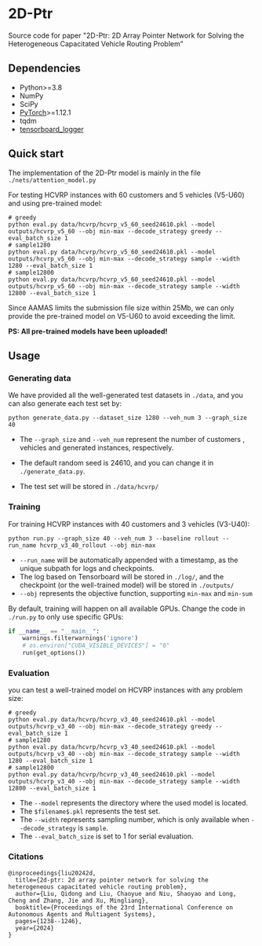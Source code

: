 # 2D-Ptr
Source code for paper "2D-Ptr: 2D Array Pointer Network for Solving the Heterogeneous Capacitated Vehicle Routing Problem"

## Dependencies

- Python>=3.8
- NumPy
- SciPy
- [PyTorch](http://pytorch.org/)>=1.12.1
- tqdm
- [tensorboard_logger](https://github.com/TeamHG-Memex/tensorboard_logger)

## Quick start

The implementation of the 2D-Ptr model is mainly in the file `./nets/attention_model.py`

For testing HCVRP instances with 60 customers and 5 vehicles (V5-U60) and using pre-trained model:

```shell
# greedy
python eval.py data/hcvrp/hcvrp_v5_60_seed24610.pkl --model outputs/hcvrp_v5_60 --obj min-max --decode_strategy greedy --eval_batch_size 1
# sample1280
python eval.py data/hcvrp/hcvrp_v5_60_seed24610.pkl --model outputs/hcvrp_v5_60 --obj min-max --decode_strategy sample --width 1280 --eval_batch_size 1
# sample12800
python eval.py data/hcvrp/hcvrp_v5_60_seed24610.pkl --model outputs/hcvrp_v5_60 --obj min-max --decode_strategy sample --width 12800 --eval_batch_size 1
```

Since AAMAS limits the submission file size within 25Mb, we can only provide the pre-trained model on V5-U60 to avoid exceeding the limit.

**PS: All pre-trained models have been uploaded!**

## Usage

### Generating data

We have provided all the well-generated test datasets in `./data`, and you can also generate each test set by:

```shell
python generate_data.py --dataset_size 1280 --veh_num 3 --graph_size 40
```

- The `--graph_size`  and `--veh_num`  represent the number of customers , vehicles and generated instances, respectively.

- The  default random seed is 24610, and you can change it in `./generate_data.py`.
- The test set will be stored in `./data/hcvrp/`

### Training

For training HCVRP instances with 40 customers and 3 vehicles (V3-U40):

```shell
python run.py --graph_size 40 --veh_num 3 --baseline rollout --run_name hcvrp_v3_40_rollout --obj min-max
```

- `--run_name` will be automatically appended with a timestamp, as the unique subpath for logs and checkpoints.
- The log based on Tensorboard will be stored in `./log/`, and the checkpoint (or the well-trained model) will be stored in `./outputs/`
- `--obj` represents the objective function, supporting `min-max` and `min-sum`

By default, training will happen on all available GPUs.   Change the code in `./run.py` to only use specific GPUs:

```python
if __name__ == "__main__":
    warnings.filterwarnings('ignore')
    # os.environ["CUDA_VISIBLE_DEVICES"] = "0"
    run(get_options())
```

### Evaluation

you can test a well-trained model on HCVRP instances with any problem size:

```shell
# greedy
python eval.py data/hcvrp/hcvrp_v3_40_seed24610.pkl --model outputs/hcvrp_v3_40 --obj min-max --decode_strategy greedy --eval_batch_size 1
# sample1280
python eval.py data/hcvrp/hcvrp_v3_40_seed24610.pkl --model outputs/hcvrp_v3_40 --obj min-max --decode_strategy sample --width 1280 --eval_batch_size 1
# sample12800
python eval.py data/hcvrp/hcvrp_v3_40_seed24610.pkl --model outputs/hcvrp_v3_40 --obj min-max --decode_strategy sample --width 12800 --eval_batch_size 1
```

- The `--model`  represents the directory where the used model is located. 
- The `$filename$.pkl` represents the test set. 
- The `--width` represents sampling number, which is only available when `--decode_strategy` is `sample`.
- The `--eval_batch_size` is set to 1 for serial evaluation.

### Citations

```
@inproceedings{liu20242d,
  title={2d-ptr: 2d array pointer network for solving the heterogeneous capacitated vehicle routing problem},
  author={Liu, Qidong and Liu, Chaoyue and Niu, Shaoyao and Long, Cheng and Zhang, Jie and Xu, Mingliang},
  booktitle={Proceedings of the 23rd International Conference on Autonomous Agents and Multiagent Systems},
  pages={1238--1246},
  year={2024}
}
```





